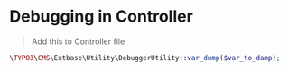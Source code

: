 

# Debugging in Controller

>Add this to Controller file

```php
\TYPO3\CMS\Extbase\Utility\DebuggerUtility::var_dump($var_to_damp);
```